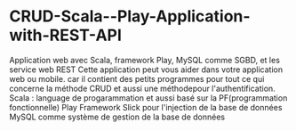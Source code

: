 # CRUD-Scala--Play-Application-with-REST-API
Application web avec Scala, framework Play, MySQL comme SGBD, et les service web REST
Cette application peut vous aider dans votre application web ou mobile. car il contient 
des petits programmes pour tout ce qui concerne la méthode CRUD et aussi une méthodepour l'authentification.
Scala : language de progarammation et aussi basé sur la PF(programmation fonctionnelle)
Play Framework
Slick pour l'injection de la base de données
MySQL comme système de gestion de la base de données
